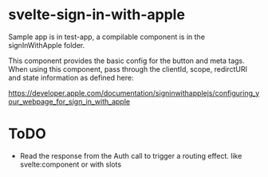 # svelte-sign-in-with-apple
 
Sample app is in test-app, a compilable component is in the signInWithApple folder. 

This component provides the basic config for the button and meta tags. When using this component, pass through the clientId, scope, redirctURI and state information as defined here:

https://developer.apple.com/documentation/signinwithapplejs/configuring_your_webpage_for_sign_in_with_apple


# ToDO

- Read the response from the Auth call to trigger a routing effect. like svelte:component or with slots
